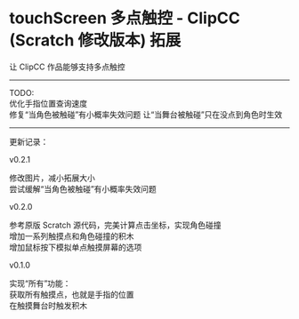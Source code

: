 # touchScreen 多点触控 - ClipCC (Scratch 修改版本) 拓展

让 ClipCC 作品能够支持多点触控

---

TODO:  
优化手指位置查询速度  
修复“当角色被触碰”有小概率失效问题
让“当舞台被触碰”只在没点到角色时生效

---

更新记录：

v0.2.1

修改图片，减小拓展大小  
尝试缓解“当角色被触碰”有小概率失效问题

v0.2.0

参考原版 Scratch 源代码，完美计算点击坐标，实现角色碰撞  
增加一系列触摸点和角色碰撞的积木  
增加鼠标按下模拟单点触摸屏幕的选项  

v0.1.0

实现“所有”功能：  
获取所有触摸点，也就是手指的位置  
在触摸舞台时触发积木